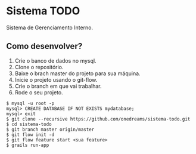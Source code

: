 # Sistema TODO

Sistema de Gerenciamento Interno.

## Como desenvolver?

1. Crie o banco de dados no mysql.
2. Clone o repositório.
3. Baixe o brach master do projeto para sua máquina.
4. Inicie o projeto usando o git-flow.
5. Crie o branch em que vai trabalhar.
6. Rode o seu projeto.

```console
$ mysql -u root -p
mysql> CREATE DATABASE IF NOT EXISTS mydatabase;
mysql> exit
$ git clone --recursive https://github.com/onedreams/sistema-todo.git
$ cd sistema-todo
$ git branch master origin/master
$ git flow init -d
$ git flow feature start <sua feature>
$ grails run-app
```
